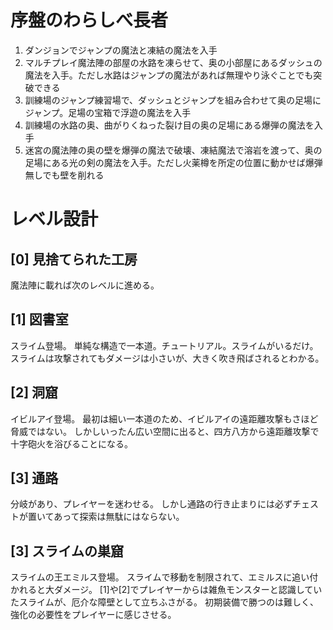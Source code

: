 # 序盤のわらしべ長者

1. ダンジョンでジャンプの魔法と凍結の魔法を入手
2. マルチプレイ魔法陣の部屋の水路を凍らせて、奥の小部屋にあるダッシュの魔法を入手。ただし水路はジャンプの魔法があれば無理やり泳ぐことでも突破できる
3. 訓練場のジャンプ練習場で、ダッシュとジャンプを組み合わせて奥の足場にジャンプ。足場の宝箱で浮遊の魔法を入手
4. 訓練場の水路の奥、曲がりくねった裂け目の奥の足場にある爆弾の魔法を入手
5. 迷宮の魔法陣の奥の壁を爆弾の魔法で破壊、凍結魔法で溶岩を渡って、奥の足場にある光の剣の魔法を入手。ただし火薬樽を所定の位置に動かせば爆弾無しでも壁を削れる

# レベル設計

## [0] 見捨てられた工房

魔法陣に載れば次のレベルに進める。

## [1] 図書室

スライム登場。
単純な構造で一本道。チュートリアル。スライムがいるだけ。
スライムは攻撃されてもダメージは小さいが、大きく吹き飛ばされるとわかる。

## [2] 洞窟

イビルアイ登場。
最初は細い一本道のため、イビルアイの遠距離攻撃もさほど脅威ではない。
しかしいったん広い空間に出ると、四方八方から遠距離攻撃で十字砲火を浴びることになる。

## [3] 通路

分岐があり、プレイヤーを迷わせる。
しかし通路の行き止まりには必ずチェストが置いてあって探索は無駄にはならない。

## [3] スライムの巣窟

スライムの王エミルス登場。
スライムで移動を制限されて、エミルスに追い付かれると大ダメージ。
[1]や[2]でプレイヤーからは雑魚モンスターと認識していたスライムが、厄介な障壁として立ちふさがる。
初期装備で勝つのは難しく、強化の必要性をプレイヤーに感じさせる。
